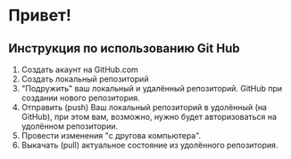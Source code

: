 # Привет!

## Инструкция по использованию Git Hub

1. Создать акаунт на GitHub.com
2. Создать локальный репозиторий 
3. "Подружить" ваш локальный и удалённый репозиторий. GitHub при создании нового репозитория.
4. Отправить (push) Ваш локальный репозиторий в удолённый (на GitHub), при этом вам, возможно, нужно будет авторизоваться на удолённом репозитории.
5. Провести изменения "c другова компьютера".
6. Выкачать (pull) актуальное состояние из удолённого репозитория.